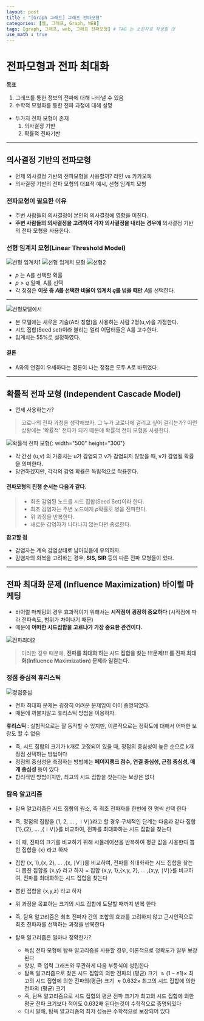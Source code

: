 ```yaml
---
layout: post
title : "[Graph 그래프] 그래프 전파모형"
categories: [웹, 그래프, Graph, WEB]
tags: [graph, 그래프, web, 그래프 전파모형] # TAG 는 소문자로 작성할 것
use_math : true
---
```


# **전파모형과 전파 최대화**

**목표**
1. 그래프를 통한 정보의 전파에 대해 나타낼 수 있음
2. 수학적 모형화를 통한 전파 과정에 대해 설명

- 두가지 전파 모형이 존재
    1. 의사결정 기반
    2. 확률적 전파기반

---

## **의사결정 기반의 전파모형**

- 언제 의사결정 기반의 전파모형을 사용할까? 라인 vs 카카오톡
- 의사결정 기반의 전파 모형의 대표적 예시, 선형 임계치 모형

### **전파모형이 필요한 이유**

- 주변 사람들의 의사결정이 본인의 의사결정에 영향을 미친다.
- <span class="custom_underline">**주변 사람들의 의사결정을 고려하여 각자 의사결정을 내리는 경우에**</span> 의사결정 기반의 전파 모형을 사용한다.

### **선형 임계치 모형(Linear Threshold Model)**

![선형 임계치1](/imgs/2022-03-05-09.png)
![선형 임계치 모형](/imgs/2022-03-05-08.png)
![선형2](/imgs/2022-03-05-10.png)

- $p$ 는 A를 선택할 확률
- $p > q$ 일때, A를 선택
- 각 정점은 <span class="custom_underline">**이웃 중 𝐴를 선택한 비율이 임계치 𝑞를 넘을 때만**</span>  𝐴를 선택한다.

--- 

![선형모델예시](/imgs/2022-03-05-11.png)

- 본 모델에는 새로운 기술(A라 칭함)을 사용하는 사람 2명(u,v)을 가정한다.
- 시드 집합(Seed set)이라 불리는 얼리 어답터들은 A를 고수한다.
- 임계치는 55%로 설정하였다.

#### **결론**
- A와의 연결이 우세하다는 결론이 나는 정점은 모두 A로 바뀌었다.

---

## **확률적 전파 모형 (Independent Cascade Model)**

- 언제 사용하는가?


> 코로나의 전파 과정을 생각해보자. 그 누가 코로나에 걸리고 싶어 걸리는가? 이런 상황에는 '확률적' 전파가 되기 때문에 확률적 전파 모형을 사용한다.

![확률적 전파 모형](/imgs/2022-03-05-12.png){: width="500" height="300"}

- 각 간선 (u,v) 의 가중치는 u가 감염되고 v가 감염되지 않았을 때, v가 감염될 확률을 의미한다.
- <span class="custom_underline">당연하겠지만, 각각의 감염 확률은 독립적으로 작용한다.</span>

#### **전파모형의 진행 순서는 다음과 같다.**

> - 최초 감염된 노드를 시드 집합(Seed Set)이라 한다.
> - 최초 감염자는 주변 노드에게 $p$확률로 병을 전파한다.
> - 위 과정을 반복한다.
> - 새로운 감염자가 나타나지 않는다면 종료한다.

**참고할 점**
- 감염자는 계속 감염상태로 남아있음에 유의하자.
- 감염자의 회복을 고려하는 경우, **SIS, SIR** 등의 다른 전파 모형들이 있다.

--- 

## **전파 최대화 문제 (Influence Maximization) 바이럴 마케팅**

- 바이럴 마케팅의 경우 효과적이기 위해서는 <span class="custom_underline">**시작점이 굉장히 중요하다**</span> (시작점에 따라 전파속도, 범위가 차이나기 때문)
- 때문에 <span class="custom_underline">**어떠한 시드집합을 고르냐가 가장 중요한 관건이다.**</span>

![전파최대2](/imgs/2022-03-05-13.png)

> 이러한 경우 때문에, **전파를 최대화 하는 시드 집합을 찾는 !!!문제!!! 를 전파 최대화(Influence Maximization) 문제라 일컫는다.**

### **정점 중심적 휴리스틱**

![정점중심](/imgs/2022-03-05-14.png)
- 전파 최대화 문제는 굉장히 어려운 문제임이 이미 증명되었다.
- 때문에 까불지말고 휴리스틱 방법을 이용하자.

**휴리스틱** : 실험적으로는 잘 동작할 수 있지만, 이론적으로는 정확도에 대해서 어떠한 보장도 할 수 없음

- 즉, 시드 집합의 크기가 k개로 고정되어 있을 때, 정점의 중심성이 높은 순으로 k개 정점 선택하는 방법이다
- 정점의 중심성을 측정하는 방법에는 **페이지랭크 점수, 연결 중심성, 근접 중심성, 매개 
중심성** 등이 있다
- 합리적인 방법이지만, 최고의 시드 집합을 찾는다는 보장은 없다


### **탐욕 알고리즘**

- 탐욕 알고리즘은 시드 집합의 원소, 즉 최초 전파자를 한번에 한 명씩 선택 한다
- 즉, 정점의 집합을 {1, 2, … , ∣V∣}라고 할 경우 구체적인 단계는 다음과 같다
집합 {1},{2}, … ,{∣V∣}를 비교하여, 전파를 최대화하는 시드 집합을 찾는다
- 이 때, 전파의 크기를 비교하기 위해 시뮬레이션을 반복하여 평균 값을 사용한다
뽑힌 집합을 {x} 라고 하자
- 집합 {x, 1},{x, 2}, … ,{x, ∣V∣}를 비교하여, 전파를 최대화하는 시드 집합을 찾는다
뽑힌 집합을 {x,y} 라고 하자
= 집합 {x,y, 1},{x,y, 2}, … ,{x,y, ∣V∣}를 비교하여, 전파를 최대화하는 시드 집합을 찾는다
- 뽑힌 집합을 {x,y,z} 라고 하자
- 위 과정을 목표하는 크기의 시드 집합에 도달할 때까지 반복 한다
- 즉, 탐욕 알고리즘은 최초 전파자 간의 조합의 효과를 고려하지 않고 근시안적으로 최초 전파자를 선택하는 과정을 반복한다

- 탐욕 알고리즘은 얼마나 정확한가?
  - 독립 전파 모형에 탐욕 알고리즘을 사용할 경우, 이론적으로 정확도가 일부 보장된다
  - 항상, 즉 입력 그래프와 무관하게 다음 부등식이 성립한다
  - 탐욕 알고리즘으로 찾은 시드 집합의 의한 전파의 (평균) 크기 $≥ (1− e1)×$ 최고의 시드 집합에 의한 전파의(평균) 크기 $≈0.632×$ 최고의 시드 집합에 의한 전파의 (평균) 크기
  - 즉, 탐욕 알고리즘으로 시드 집합의 평균 전파 크기가 최고의 시드 집합에 의한 평균 전파 크기보다 적어도 0.632배 된다는것이 수학적으로 증명되있다
  - 다시 말해, 탐욕 알고리즘의 최저 성능은 수학적으로 보장되어 있다